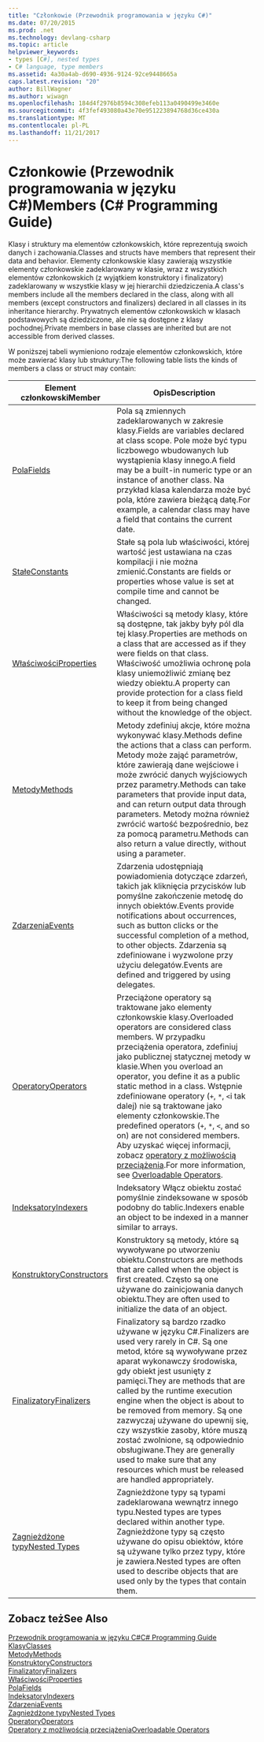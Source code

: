 ```yaml
---
title: "Członkowie (Przewodnik programowania w języku C#)"
ms.date: 07/20/2015
ms.prod: .net
ms.technology: devlang-csharp
ms.topic: article
helpviewer_keywords:
- types [C#], nested types
- C# language, type members
ms.assetid: 4a30a4ab-d690-4936-9124-92ce9448665a
caps.latest.revision: "20"
author: BillWagner
ms.author: wiwagn
ms.openlocfilehash: 184d4f2976b8594c308efeb113a0490499e3460e
ms.sourcegitcommit: 4f3fef493080a43e70e951223894768d36ce430a
ms.translationtype: MT
ms.contentlocale: pl-PL
ms.lasthandoff: 11/21/2017
---
```

# <a name="members-c-programming-guide"></a><span data-ttu-id="125cb-102">Członkowie (Przewodnik programowania w języku C#)</span><span class="sxs-lookup"><span data-stu-id="125cb-102">Members (C# Programming Guide)</span></span>
<span data-ttu-id="125cb-103">Klasy i struktury ma elementów członkowskich, które reprezentują swoich danych i zachowania.</span><span class="sxs-lookup"><span data-stu-id="125cb-103">Classes and structs have members that represent their data and behavior.</span></span> <span data-ttu-id="125cb-104">Elementy członkowskie klasy zawierają wszystkie elementy członkowskie zadeklarowany w klasie, wraz z wszystkich elementów członkowskich (z wyjątkiem konstruktory i finalizatory) zadeklarowany w wszystkie klasy w jej hierarchii dziedziczenia.</span><span class="sxs-lookup"><span data-stu-id="125cb-104">A class's members include all the members declared in the class, along with all members (except constructors and finalizers) declared in all classes in its inheritance hierarchy.</span></span> <span data-ttu-id="125cb-105">Prywatnych elementów członkowskich w klasach podstawowych są dziedziczone, ale nie są dostępne z klasy pochodnej.</span><span class="sxs-lookup"><span data-stu-id="125cb-105">Private members in base classes are inherited but are not accessible from derived classes.</span></span>  
  
 <span data-ttu-id="125cb-106">W poniższej tabeli wymieniono rodzaje elementów członkowskich, które może zawierać klasy lub struktury:</span><span class="sxs-lookup"><span data-stu-id="125cb-106">The following table lists the kinds of members a class or struct may contain:</span></span>  
  
|<span data-ttu-id="125cb-107">Element członkowski</span><span class="sxs-lookup"><span data-stu-id="125cb-107">Member</span></span>|<span data-ttu-id="125cb-108">Opis</span><span class="sxs-lookup"><span data-stu-id="125cb-108">Description</span></span>|  
|------------|-----------------|  
|[<span data-ttu-id="125cb-109">Pola</span><span class="sxs-lookup"><span data-stu-id="125cb-109">Fields</span></span>](../../../csharp/programming-guide/classes-and-structs/fields.md)|<span data-ttu-id="125cb-110">Pola są zmiennych zadeklarowanych w zakresie klasy.</span><span class="sxs-lookup"><span data-stu-id="125cb-110">Fields are variables declared at class scope.</span></span> <span data-ttu-id="125cb-111">Pole może być typu liczbowego wbudowanych lub wystąpienia klasy innego.</span><span class="sxs-lookup"><span data-stu-id="125cb-111">A field may be a built-in numeric type or an instance of another class.</span></span> <span data-ttu-id="125cb-112">Na przykład klasa kalendarza może być pola, które zawiera bieżącą datę.</span><span class="sxs-lookup"><span data-stu-id="125cb-112">For example, a calendar class may have a field that contains the current date.</span></span>|  
|[<span data-ttu-id="125cb-113">Stałe</span><span class="sxs-lookup"><span data-stu-id="125cb-113">Constants</span></span>](../../../csharp/programming-guide/classes-and-structs/constants.md)|<span data-ttu-id="125cb-114">Stałe są pola lub właściwości, której wartość jest ustawiana na czas kompilacji i nie można zmienić.</span><span class="sxs-lookup"><span data-stu-id="125cb-114">Constants are fields or properties whose value is set at compile time and cannot be changed.</span></span>|  
|[<span data-ttu-id="125cb-115">Właściwości</span><span class="sxs-lookup"><span data-stu-id="125cb-115">Properties</span></span>](../../../csharp/programming-guide/classes-and-structs/properties.md)|<span data-ttu-id="125cb-116">Właściwości są metody klasy, które są dostępne, tak jakby były pól dla tej klasy.</span><span class="sxs-lookup"><span data-stu-id="125cb-116">Properties are methods on a class that are accessed as if they were fields on that class.</span></span> <span data-ttu-id="125cb-117">Właściwość umożliwia ochronę pola klasy uniemożliwić zmianę bez wiedzy obiektu.</span><span class="sxs-lookup"><span data-stu-id="125cb-117">A property can provide protection for a class field to keep it from being changed without the knowledge of the object.</span></span>|  
|[<span data-ttu-id="125cb-118">Metody</span><span class="sxs-lookup"><span data-stu-id="125cb-118">Methods</span></span>](../../../csharp/programming-guide/classes-and-structs/methods.md)|<span data-ttu-id="125cb-119">Metody zdefiniuj akcje, które można wykonywać klasy.</span><span class="sxs-lookup"><span data-stu-id="125cb-119">Methods define the actions that a class can perform.</span></span> <span data-ttu-id="125cb-120">Metody może zająć parametrów, które zawierają dane wejściowe i może zwrócić danych wyjściowych przez parametry.</span><span class="sxs-lookup"><span data-stu-id="125cb-120">Methods can take parameters that provide input data, and can return output data through parameters.</span></span> <span data-ttu-id="125cb-121">Metody można również zwrócić wartość bezpośrednio, bez za pomocą parametru.</span><span class="sxs-lookup"><span data-stu-id="125cb-121">Methods can also return a value directly, without using a parameter.</span></span>|  
|[<span data-ttu-id="125cb-122">Zdarzenia</span><span class="sxs-lookup"><span data-stu-id="125cb-122">Events</span></span>](../../../csharp/programming-guide/events/index.md)|<span data-ttu-id="125cb-123">Zdarzenia udostępniają powiadomienia dotyczące zdarzeń, takich jak kliknięcia przycisków lub pomyślne zakończenie metodę do innych obiektów.</span><span class="sxs-lookup"><span data-stu-id="125cb-123">Events provide notifications about occurrences, such as button clicks or the successful completion of a method, to other objects.</span></span> <span data-ttu-id="125cb-124">Zdarzenia są zdefiniowane i wyzwolone przy użyciu delegatów.</span><span class="sxs-lookup"><span data-stu-id="125cb-124">Events are defined and triggered by using delegates.</span></span>|  
|[<span data-ttu-id="125cb-125">Operatory</span><span class="sxs-lookup"><span data-stu-id="125cb-125">Operators</span></span>](../../../csharp/programming-guide/statements-expressions-operators/operators.md)|<span data-ttu-id="125cb-126">Przeciążone operatory są traktowane jako elementy członkowskie klasy.</span><span class="sxs-lookup"><span data-stu-id="125cb-126">Overloaded operators are considered class members.</span></span> <span data-ttu-id="125cb-127">W przypadku przeciążenia operatora, zdefiniuj jako publicznej statycznej metody w klasie.</span><span class="sxs-lookup"><span data-stu-id="125cb-127">When you overload an operator, you define it as a public static method in a class.</span></span> <span data-ttu-id="125cb-128">Wstępnie zdefiniowane operatory (`+`, `*`, `<`i tak dalej) nie są traktowane jako elementy członkowskie.</span><span class="sxs-lookup"><span data-stu-id="125cb-128">The predefined operators (`+`, `*`, `<`, and so on) are not considered members.</span></span> <span data-ttu-id="125cb-129">Aby uzyskać więcej informacji, zobacz [operatory z możliwością przeciążenia](../../../csharp/programming-guide/statements-expressions-operators/overloadable-operators.md).</span><span class="sxs-lookup"><span data-stu-id="125cb-129">For more information, see [Overloadable Operators](../../../csharp/programming-guide/statements-expressions-operators/overloadable-operators.md).</span></span>|  
|[<span data-ttu-id="125cb-130">Indeksatory</span><span class="sxs-lookup"><span data-stu-id="125cb-130">Indexers</span></span>](../../../csharp/programming-guide/indexers/index.md)|<span data-ttu-id="125cb-131">Indeksatory Włącz obiektu zostać pomyślnie zindeksowane w sposób podobny do tablic.</span><span class="sxs-lookup"><span data-stu-id="125cb-131">Indexers enable an object to be indexed in a manner similar to arrays.</span></span>|  
|[<span data-ttu-id="125cb-132">Konstruktory</span><span class="sxs-lookup"><span data-stu-id="125cb-132">Constructors</span></span>](../../../csharp/programming-guide/classes-and-structs/constructors.md)|<span data-ttu-id="125cb-133">Konstruktory są metody, które są wywoływane po utworzeniu obiektu.</span><span class="sxs-lookup"><span data-stu-id="125cb-133">Constructors are methods that are called when the object is first created.</span></span> <span data-ttu-id="125cb-134">Często są one używane do zainicjowania danych obiektu.</span><span class="sxs-lookup"><span data-stu-id="125cb-134">They are often used to initialize the data of an object.</span></span>|  
|[<span data-ttu-id="125cb-135">Finalizatory</span><span class="sxs-lookup"><span data-stu-id="125cb-135">Finalizers</span></span>](../../../csharp/programming-guide/classes-and-structs/destructors.md)|<span data-ttu-id="125cb-136">Finalizatory są bardzo rzadko używane w języku C#.</span><span class="sxs-lookup"><span data-stu-id="125cb-136">Finalizers are used very rarely in C#.</span></span> <span data-ttu-id="125cb-137">Są one metod, które są wywoływane przez aparat wykonawczy środowiska, gdy obiekt jest usunięty z pamięci.</span><span class="sxs-lookup"><span data-stu-id="125cb-137">They are methods that are called by the runtime execution engine when the object is about to be removed from memory.</span></span> <span data-ttu-id="125cb-138">Są one zazwyczaj używane do upewnij się, czy wszystkie zasoby, które muszą zostać zwolnione, są odpowiednio obsługiwane.</span><span class="sxs-lookup"><span data-stu-id="125cb-138">They are generally used to make sure that any resources which must be released are handled appropriately.</span></span>|  
|[<span data-ttu-id="125cb-139">Zagnieżdżone typy</span><span class="sxs-lookup"><span data-stu-id="125cb-139">Nested Types</span></span>](../../../csharp/programming-guide/classes-and-structs/nested-types.md)|<span data-ttu-id="125cb-140">Zagnieżdżone typy są typami zadeklarowana wewnątrz innego typu.</span><span class="sxs-lookup"><span data-stu-id="125cb-140">Nested types are types declared within another type.</span></span> <span data-ttu-id="125cb-141">Zagnieżdżone typy są często używane do opisu obiektów, które są używane tylko przez typy, które je zawiera.</span><span class="sxs-lookup"><span data-stu-id="125cb-141">Nested types are often used to describe objects that are used only by the types that contain them.</span></span>|  
  
## <a name="see-also"></a><span data-ttu-id="125cb-142">Zobacz też</span><span class="sxs-lookup"><span data-stu-id="125cb-142">See Also</span></span>  
 [<span data-ttu-id="125cb-143">Przewodnik programowania w języku C#</span><span class="sxs-lookup"><span data-stu-id="125cb-143">C# Programming Guide</span></span>](../../../csharp/programming-guide/index.md)  
 [<span data-ttu-id="125cb-144">Klasy</span><span class="sxs-lookup"><span data-stu-id="125cb-144">Classes</span></span>](../../../csharp/programming-guide/classes-and-structs/classes.md)  
 [<span data-ttu-id="125cb-145">Metody</span><span class="sxs-lookup"><span data-stu-id="125cb-145">Methods</span></span>](../../../csharp/programming-guide/classes-and-structs/methods.md)  
 [<span data-ttu-id="125cb-146">Konstruktory</span><span class="sxs-lookup"><span data-stu-id="125cb-146">Constructors</span></span>](../../../csharp/programming-guide/classes-and-structs/constructors.md)  
 [<span data-ttu-id="125cb-147">Finalizatory</span><span class="sxs-lookup"><span data-stu-id="125cb-147">Finalizers</span></span>](../../../csharp/programming-guide/classes-and-structs/destructors.md)  
 [<span data-ttu-id="125cb-148">Właściwości</span><span class="sxs-lookup"><span data-stu-id="125cb-148">Properties</span></span>](../../../csharp/programming-guide/classes-and-structs/properties.md)  
 [<span data-ttu-id="125cb-149">Pola</span><span class="sxs-lookup"><span data-stu-id="125cb-149">Fields</span></span>](../../../csharp/programming-guide/classes-and-structs/fields.md)  
 [<span data-ttu-id="125cb-150">Indeksatory</span><span class="sxs-lookup"><span data-stu-id="125cb-150">Indexers</span></span>](../../../csharp/programming-guide/indexers/index.md)  
 [<span data-ttu-id="125cb-151">Zdarzenia</span><span class="sxs-lookup"><span data-stu-id="125cb-151">Events</span></span>](../../../csharp/programming-guide/events/index.md)  
 [<span data-ttu-id="125cb-152">Zagnieżdżone typy</span><span class="sxs-lookup"><span data-stu-id="125cb-152">Nested Types</span></span>](../../../csharp/programming-guide/classes-and-structs/nested-types.md)  
 [<span data-ttu-id="125cb-153">Operatory</span><span class="sxs-lookup"><span data-stu-id="125cb-153">Operators</span></span>](../../../csharp/programming-guide/statements-expressions-operators/operators.md)  
 [<span data-ttu-id="125cb-154">Operatory z możliwością przeciążenia</span><span class="sxs-lookup"><span data-stu-id="125cb-154">Overloadable Operators</span></span>](../../../csharp/programming-guide/statements-expressions-operators/overloadable-operators.md)
